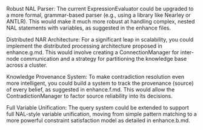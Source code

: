 Robust NAL Parser: The current ExpressionEvaluator could be upgraded to a more formal, grammar-based parser (e.g., using
a library like Nearley or ANTLR). This would make it much more robust at handling complex, nested NAL statements with
variables, as suggested in the enhance files.

Distributed NAR Architecture: For a significant leap in scalability, you could implement the distributed processing
architecture proposed in enhance.g.md. This would involve creating a ConnectionManager for inter-node communication and
a strategy for partitioning the knowledge base across a cluster.

Knowledge Provenance System: To make contradiction resolution even more intelligent, you could build a system to track
the provenance (source) of every belief, as suggested in enhance.f.md. This would allow the ContradictionManager to
factor source reliability into its decisions.

Full Variable Unification: The query system could be extended to support full NAL-style variable unification, moving
from simple pattern matching to a more powerful constraint satisfaction model as detailed in enhance.b.md.